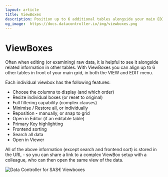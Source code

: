 ```yaml
---
layout: article
title: ViewBoxes
description: Position up to 6 additional tables alongside your main EDIT or VIEW grid in Data Controller for SAS®
og_image:  https://docs.datacontroller.io/img/viewboxes.png
---
```


# ViewBoxes

Often when editing (or examining) raw data, it is helpful to see it alongside related information in other tables.  With ViewBoxes you can align up to 6 other tables in front of your main grid, in both the VIEW and EDIT menu.

Each individual viewbox has the following features:

* Choose the columns to display (and which order)
* Resize individual boxes (or reset to original)
* Full filtering capability (complex clauses)
* Minimise / Restore all, or individually
* Reposition - manually, or snap to grid
* Open in Editor (if an editable table)
* Primary Key highlighting
* Frontend sorting
* Search all data
* Open in Viewer


All of the above information (except search and frontend sort) is stored in the URL - so you can share a link to a complex ViewBox setup with a colleague, who can then open the same view of the data.

![Data Controller for SAS€ Viewboxes](https://docs.datacontroller.io/img/viewboxes.png)
